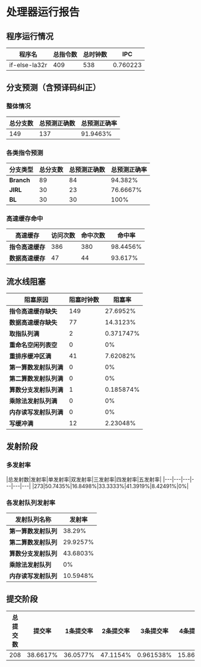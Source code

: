 # 处理器运行报告
## 程序运行情况
|程序名|总指令数|总时钟数|IPC|
|---|---|---|---|
|if-else-la32r|409|538|0.760223|

## 分支预测（含预译码纠正）
### 整体情况
|总分支数|总预测正确数|总预测正确率|
|---|---|---|
|149|137|91.9463%|

### 各类指令预测
|分支类型|总分支数|总预测正确数|总预测正确率|
|---|---|---|---|
|**Branch**| 89 | 84 | 94.382%|
|**JIRL**| 30 | 23 | 76.6667%|
|**BL**| 30 | 30 | 100%|

### 高速缓存命中
|高速缓存|访问次数|命中次数|命中率|
|---|---|---|---|
|**指令高速缓存**| 386 | 380 | 98.4456%|
|**数据高速缓存**| 47 | 44 | 93.617%|
## 流水线阻塞
|阻塞原因|阻塞时钟数|阻塞率|
|---|---|---|
|**指令高速缓存缺失**| 149 | 27.6952%|
|**数据高速缓存缺失**| 77 | 14.3123%|
|**取指队列满**| 2 | 0.371747%|
|**重命名空闲列表空**|0 | 0%|
|**重排序缓冲区满**|41 | 7.62082%|
|**第一算数发射队列满**|0 | 0%|
|**第二算数发射队列满**|0 | 0%|
|**算数分支发射队列满**|1 | 0.185874%|
|**乘除法发射队列满**|0 | 0%|
|**内存读写发射队列满**|0 | 0%|
|**写缓冲满**|12 | 2.23048%|

## 发射阶段
### 多发射率
|总发射数|发射率|单发射率|双发射率|三发射率|四发射率|五发射率|
|---|---|---|---|---|---|
|273|50.7435%|16.8498%|33.3333%|41.3919%|8.42491%|0%|

### 各发射队列发射率
|发射队列名称|发射率|
|---|---|
|**第一算数发射队列**|38.29%|
|**第二算数发射队列**|29.9257%|
|**算数分支发射队列**|43.6803%|
|**乘除法发射队列**|0%|
|**内存读写发射队列**|10.5948%|

## 提交阶段
|总提交数|提交率|1条提交率|2条提交率|3条提交率|4条提交率|
|---|---|---|---|---|---|
|208|38.6617%|36.0577%|47.1154%|0.961538%|15.8654%|
